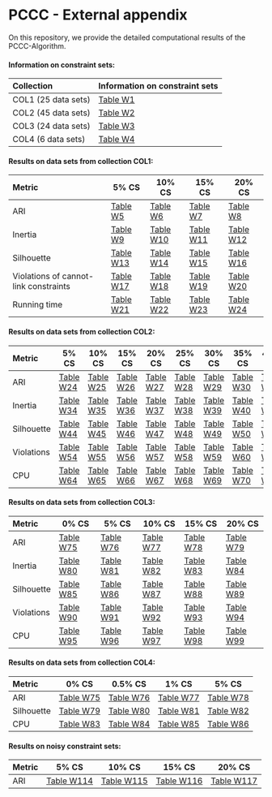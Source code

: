 # PCCC - External appendix

On this repository, we provide the detailed computational results of the PCCC-Algorithm.

#### Information on constraint sets:

| Collection          | Information on constraint sets          |
|:--------------------|:----------------------------------------|
| COL1 (25 data sets) | [Table W1](tables/Constraints-COL1.pdf) |
| COL2 (45 data sets) | [Table W2](tables/Constraints-COL2.pdf) |
| COL3 (24 data sets) | [Table W3](tables/Constraints-COL3.pdf) |
| COL4 (6 data sets)  | [Table W4](tables/Constraints-COL4.pdf) |

#### Results on data sets from collection COL1:

| Metric                                 | 5% CS                               | 10% CS                               | 15% CS                               | 20% CS                               |
|:---------------------------------------|-------------------------------------|--------------------------------------|--------------------------------------|--------------------------------------|
| ARI                                    | [Table W5](tables/ARI-COL1-5.pdf)         | [Table W6](tables/ARI-COL1-10.pdf)         | [Table W7](tables/ARI-COL1-15.pdf)         | [Table W8](tables/ARI-COL1-20.pdf)         |
| Inertia                                | [Table W9](tables/Inertia-COL1-5.pdf)     | [Table W10](tables/Inertia-COL1-10.pdf)    | [Table W11](tables/Inertia-COL1-15.pdf)    | [Table W12](tables/Inertia-COL1-20.pdf)    |
| Silhouette                             | [Table W13](tables/Silhouette-COL1-5.pdf) | [Table W14](tables/Silhouette-COL1-10.pdf) | [Table W15](tables/Silhouette-COL1-15.pdf) | [Table W16](tables/Silhouette-COL1-20.pdf) |
| Violations of cannot-link constraints  | [Table W17](tables/Violations-COL1-5.pdf) | [Table W18](tables/Violations-COL1-10.pdf) | [Table W19](tables/Violations-COL1-15.pdf) | [Table W20](tables/Violations-COL1-20.pdf) |
| Running time                           | [Table W21](tables/CPU-COL1-5.pdf)        | [Table W22](tables/CPU-COL1-10.pdf) | [Table W23](tables/CPU-COL1-15.pdf) | [Table W24](tables/CPU-COL1-20.pdf) |

#### Results on data sets from collection COL2:

| Metric|5% CS | 10% CS | 15% CS | 20% CS | 25% CS | 30% CS | 35% CS | 40% CS | 45% CS | 50% CS | 
|:-----|-----|-----|-----|-----|-----|-----|-----|-----|-----|-----|
| ARI| [Table W24](tables/ARI-COL2-5.pdf)| [Table W25](tables/ARI-COL2-10.pdf)| [Table W26](tables/ARI-COL2-15.pdf)| [Table W27](tables/ARI-COL2-20.pdf)| [Table W28](tables/ARI-COL2-25.pdf)| [Table W29](tables/ARI-COL2-30.pdf)| [Table W30](tables/ARI-COL2-35.pdf)| [Table W31](tables/ARI-COL2-40.pdf)| [Table W32](tables/ARI-COL2-45.pdf)| [Table W33](tables/ARI-COL2-50.pdf)||
| Inertia| [Table W34](tables/Inertia-COL2-5.pdf)| [Table W35](tables/Inertia-COL2-10.pdf)| [Table W36](tables/Inertia-COL2-15.pdf)| [Table W37](tables/Inertia-COL2-20.pdf)| [Table W38](tables/Inertia-COL2-25.pdf)| [Table W39](tables/Inertia-COL2-30.pdf)| [Table W40](tables/Inertia-COL2-35.pdf)| [Table W41](tables/Inertia-COL2-40.pdf)| [Table W42](tables/Inertia-COL2-45.pdf)| [Table W43](tables/Inertia-COL2-50.pdf)||
| Silhouette| [Table W44](tables/Silhouette-COL2-5.pdf)| [Table W45](tables/Silhouette-COL2-10.pdf)| [Table W46](tables/Silhouette-COL2-15.pdf)| [Table W47](tables/Silhouette-COL2-20.pdf)| [Table W48](tables/Silhouette-COL2-25.pdf)| [Table W49](tables/Silhouette-COL2-30.pdf)| [Table W50](tables/Silhouette-COL2-35.pdf)| [Table W51](tables/Silhouette-COL2-40.pdf)| [Table W52](tables/Silhouette-COL2-45.pdf)| [Table W53](tables/Silhouette-COL2-50.pdf)||
| Violations| [Table W54](tables/Violations-COL2-5.pdf)| [Table W55](tables/Violations-COL2-10.pdf)| [Table W56](tables/Violations-COL2-15.pdf)| [Table W57](tables/Violations-COL2-20.pdf)| [Table W58](tables/Violations-COL2-25.pdf)| [Table W59](tables/Violations-COL2-30.pdf)| [Table W60](tables/Violations-COL2-35.pdf)| [Table W61](tables/Violations-COL2-40.pdf)| [Table W62](tables/Violations-COL2-45.pdf)| [Table W63](tables/Violations-COL2-50.pdf)||
| CPU| [Table W64](tables/CPU-COL2-5.pdf)| [Table W65](tables/CPU-COL2-10.pdf)| [Table W66](tables/CPU-COL2-15.pdf)| [Table W67](tables/CPU-COL2-20.pdf)| [Table W68](tables/CPU-COL2-25.pdf)| [Table W69](tables/CPU-COL2-30.pdf)| [Table W70](tables/CPU-COL2-35.pdf)| [Table W71](tables/CPU-COL2-40.pdf)| [Table W72](tables/CPU-COL2-45.pdf)| [Table W73](tables/CPU-COL2-50.pdf)||

#### Results on data sets from collection COL3:

| Metric     | 0% CS                                     | 5% CS                                     | 10% CS                                     | 15% CS                                     | 20% CS                                     | 
|:-----------|-------------------------------------------|-------------------------------------------|--------------------------------------------|--------------------------------------------|--------------------------------------------|
| ARI        | [Table W75](tables/ARI-COL3-0.pdf)        | [Table W76](tables/ARI-COL3-5.pdf)        | [Table W77](tables/ARI-COL3-10.pdf)        | [Table W78](tables/ARI-COL3-15.pdf)        | [Table W79](tables/ARI-COL3-20.pdf)        ||
| Inertia    | [Table W80](tables/Inertia-COL3-0.pdf)    | [Table W81](tables/Inertia-COL3-5.pdf)    | [Table W82](tables/Inertia-COL3-10.pdf)    | [Table W83](tables/Inertia-COL3-15.pdf)    | [Table W84](tables/Inertia-COL3-20.pdf)    ||
| Silhouette | [Table W85](tables/Silhouette-COL3-0.pdf) | [Table W86](tables/Silhouette-COL3-5.pdf) | [Table W87](tables/Silhouette-COL3-10.pdf) | [Table W88](tables/Silhouette-COL3-15.pdf) | [Table W89](tables/Silhouette-COL3-20.pdf) ||
| Violations | [Table W90](tables/Violations-COL3-0.pdf) | [Table W91](tables/Violations-COL3-5.pdf) | [Table W92](tables/Violations-COL3-10.pdf) | [Table W93](tables/Violations-COL3-15.pdf) | [Table W94](tables/Violations-COL3-20.pdf) ||
| CPU        | [Table W95](tables/CPU-COL3-0.pdf)        | [Table W96](tables/CPU-COL3-5.pdf)        | [Table W97](tables/CPU-COL3-10.pdf)        | [Table W98](tables/CPU-COL3-15.pdf)        | [Table W99](tables/CPU-COL3-20.pdf)        ||

#### Results on data sets from collection COL4:

| Metric     | 0% CS                                     | 0.5% CS                                     | 1% CS                                     | 5% CS                                     | 
|:-----------|-------------------------------------------|---------------------------------------------|-------------------------------------------|-------------------------------------------|
| ARI        | [Table W75](tables/ARI-COL4-0.pdf)        | [Table W76](tables/ARI-COL4-0.5.pdf)        | [Table W77](tables/ARI-COL4-1.pdf)        | [Table W78](tables/ARI-COL4-5.pdf)        ||
| Silhouette | [Table W79](tables/Silhouette-COL4-0.pdf) | [Table W80](tables/Silhouette-COL4-0.5.pdf) | [Table W81](tables/Silhouette-COL4-1.pdf) | [Table W82](tables/Silhouette-COL4-5.pdf) ||
| CPU        | [Table W83](tables/CPU-COL4-0.pdf)        | [Table W84](tables/CPU-COL4-0.5.pdf)        | [Table W85](tables/CPU-COL4-1.pdf)        | [Table W86](tables/CPU-COL4-5.pdf)        ||

#### Results on noisy constraint sets:

| Metric|5% CS | 10% CS | 15% CS | 20% CS | 
|:-----|-----|-----|-----|-----|
| ARI| [Table W114](tables/ARI-COL1-5.pdf)| [Table W115](tables/ARI-COL1-10.pdf)| [Table W116](tables/ARI-COL1-15.pdf)| [Table W117](tables/ARI-COL1-20.pdf)||

